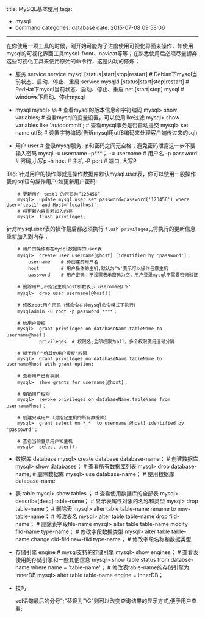 title: MySQL基本使用
tags:
  - mysql
  - command
categories: database
date: 2015-07-08 09:58:06
---

在你使用一项工具的时候，刚开始可能为了进度使用可视化界面来操作，如使用mysql的可视化界面工具mysql-front、navicat等等；在熟悉使用后必须尽量摒弃这些可视化工具来使用原始的命令行，这是内功的修炼；

- 服务 service
		service mysql [status|start|stop|restart]	# Debian下mysql当前状态、启动、停止、重启
		service mysqld [status|start|stop|restart]	# RedHat下mysql当前状态、启动、停止、重启
		net [start|stop] mysql 	# windows下启动、停止mysql

- mysql
		mysql>  \s 		# 查看mysql的版本信息和字符编码
		mysql>  show variables;     # 查看mysql的变量设置，可以使用like过滤
		mysql>  show variables like 'autocommit';     # 查看mysql事务是否自动提交
		mysql>  set name utf8;    # 设置字符编码(告诉mysql用utf8编码来处理客户端传过来的sql)

<!-- more -->

- 用户 user
		# 登录mysql服务,-p和密码之间无空格；避免密码泄露这一步不要输入密码
		mysql -u username -p***；
			-u username 	# 用户名
			-p password 	# 密码,小写p
			-h host 		# 主机
			-P port 		# 端口, 大写P

Tag: 针对用户的操作即就是操作数据库默认mysql.user表，你可以使用一般操作表的sql语句操作用户;如更新用户密码:
		
		# 更新用户 test1 的密码为“123456”
		mysql>  update mysql.user set password=password('123456') where User='test1' and Host='localhost';
		# 将更新内容重新加入内存
		mysql>  flush privileges;

针对mysql.user表的操作最后都必须执行 `flush privileges;`,将执行的更新信息重新加入到内存；
	
		# 用户的操作都在mysql数据库的user表
		mysql>  create user username[@host] [identified by 'password']；
			username 	# 待创建的用户名
			host 		# 用户操作的主机,默认为'%'表示可以操作任意主机
			password 	# 用户密码；不设置表示密码为空，用户登录mysql不需要密码验证

		# 删除用户,不指定主机host参数表示 usernmae@'%'
		mysql>  drop user username[@host]；

		# 修改root用户密码（该命令在非mysql命令模式下执行）
		mysqladmin -u root -p password ****； 	

		# 给用户授权
		mysql>  grant privileges on databaseName.tableName to username@host；
				privileges 	# 权限名;全部权限为all，多个权限使用逗号分隔

		# 赋予用户"给其他用户授权"权限
		mysql>  grant privileges on databaseName.tableName to username@host with grant option;

		# 查看用户已有权限
		mysql>  show grants for username[@host]；	

		# 撤销用户权限
		mysql>  revoke privileges on databaseName.tableName from username@host；

		# 创建只读用户（对指定主机的所有数据库）
		mysql>  grant select on *.*  to username[@host] identified by 'passowrd'；

		# 查看当前登录用户和主机
		mysql>  select user();

- 数据库 database
		mysql>  create database database-name； 	# 创建数据库
		mysql>  show databases；					# 查看所有数据库列表
		mysql>  drop database-name;				# 删除数据库
		mysql>  use database-name； 				# 使用数据库database-name

- 表	 table
		mysql>  show tables ；	# 查看使用数据库的全部表
		mysql>  describe[desc] table-name； 	# 显示表属性对象的名称和类型
		mysql>  drop table-name； 	# 删除表
		mysql>  alter table table-name rename to new-table-name；  # 修改表名
		mysql>  alter table table-name drop fild-name；  # 删除表字段file-name
		mysql>  alter table table-name modify fild-name type-name； 	# 修改字段数据类型
		mysql>  alter table table-name change old-fild new-fild type-name； 	# 修改字段名称和数据类型

- 存储引擎 engine
		# mysql支持的存储引擎
		mysql>  show engines；
		# 查看表使用的存储引擎和一些其他信息
		mysql>  show table status from databse-name where name = 'table-name'；
		# 修改表table-name的存储引擎为InnerDB
		mysql>  alter table table-name engine = InnerDB；

- 技巧

	sql语句最后的分号";"替换为"\G"则可以改变查询结果的显示方式,便于用户查看;

